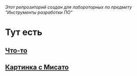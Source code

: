 *Этот репрозиторий создан для лабороторных по предмету "Инструменты разработки ПО"*
# Тут есть
## [Что-то](https://github.com/sskrolkina/Devtools/blob/main/something.c)
## [Картинка с Мисато](https://github.com/sskrolkina/Devtools/blob/main/WhatsApp%20Image%202022-04-30%20at%2018.05.48.jpg)
